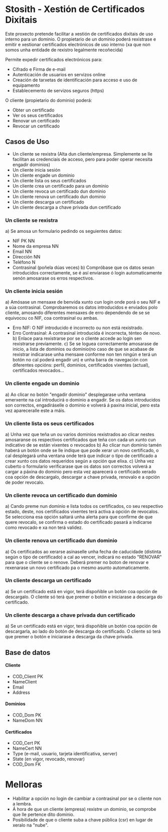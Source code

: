 # Stosith - Xestión de Certificados Dixitais
Este proxecto pretende facilitar a xestión de certificados dixitais de uso interno para un dominio.
O propietario de un dominio poderá rexistrase e emitir e xestionar certificados electrónicos de uso interno 
(xa que non somos unha entidade de rexistro legalmente recoñecida)

Permite expedir certificados electrónicos para:
- Cifrado e Firma de e-mail
- Autenticación de usuarios en servizos online
- Creación de tarxetas de identificación para acceso e uso de equipamento 
- Establecemento de servizos seguros (https)

O cliente (propietario do dominio) poderá:
- Obter un certificado
- Ver os seus certificados
- Renovar un certificado
- Revocar un certificado

## Casos de Uso
+ Un cliente se rexistra (Alta dun cliente/empresa. Simplemente se lle facilitan as credenciais de acceso, pero para poder operar necesita engadir dominios)
+ Un cliente inicia sesión
+ Un cliente engade un dominio
+ Un cliente lista os seus certificados
+ Un cliente crea un certificado para un dominio
+ Un cliente revoca un certificado dun dominio
+ Un cliente renova un certificado dun dominio
+ Un cliente descarga un certificado
+ Un cliente descarga a chave privada dun certificado

### Un cliente se rexistra
a) Se amosa un formulario pedindo os seguientes datos:
+ NIF PK NN
+ Nome da empresa NN
+ Email NN
+ Dirección NN
+ Teléfono N
+ Contrasinal (poñela dúas veces)
b) Compróbase que os datos sexan introducidos correctamente, se é así enviarase ó login automaticamente senón amosarase os erros respectivos.

### Un cliente inicia sesión
a) Amósase un mensaxe de benvida xunto cun login onde porá o seu NIF e a súa contrasinal. Comprobaremos os datos introducidos e enviados polo cliente, amosando diferentes mensaxes de erro dependendo de se se equivocou co NIF, coa contrasinal ou ambas.
+ Erro NIF: O NIF introducido é incorrecto ou non está rexistrado.
+ Erro Contrasinal: A contrasinal introducida é incorrecta, ténteo de novo.
b) Enlace para rexistrarse por se o cliente accede ao login sen rexistrarse previamente.
c) Se se loguea correctamente amosarase de inicio, a lista de dominios ou dominio(no caso de que se acabase de rexistrar indicarase unha mensaxe conforme non ten ningún e terá un botón no cal poderá engadir un) e unha barra de navegación con diferentes opcións: perfíl, dominios, certificados vixentes (actual), certificados revocados...

### Un cliente engade un dominio
a) Ao clicar no botón "engadir dominio" desplegarase unha ventana emerxente na cal introducirá o dominio a engadir. Se os datos introducidos son correctos, engadiráselle o dominio e volverá á paxina inicial, pero esta vez apareceralle este a máis.

### Un cliente lista os seus certificados
a) Unha vez que teña un ou varios dominios rexistrados ao clicar nestes amosaranse os respectivos certificados que teña con cada un xunto cun indicativo de se están vixentes o revocados
b) Ao clicar nun dominio tamén haberá un botón onde se lle indique que pode xerar un novo certificado, o cal desplegará unha ventana onde terá que indicar o tipo de certificado a crear xunto cos datos requeridos según a opción que elixa. 
c) Unha vez cuberto o formulario verificarase que os datos son correctos volverá a cargar a páxina do dominio pero esta vez aparecerá o certificado xerado coa opción de descargalo, descargar a chave privada, renovalo e a opción de poder revocalo.

### Un cliente revoca un certificado dun dominio
a) Cando preme nun dominio e lista todos os certificados, co seu respectivo estado, deste, nos certificados vixentes terá activa a opción de revocalos. Se selecciona esa opción saltará unha alerta para que confirme de que quere revocalo, se confirma o estado do certificado pasará a indicarse como revocado e xa non terá validez.

### Un cliente renova un certificado dun dominio
a) Os certificados ao xerarse asínaselle unha fecha de caducidade (distinta según o tipo de certificado) a cal ao vencer, indicará no estado "RENOVAR" para que o cliente se o renove. Deberá premer no boton de renovar e rexenarase un novo certificado pa o mesmo asunto automaticamente.

### Un cliente descarga un certificado
a) Se un certificado está en vigor, terá dispoñible un botón coa opción de descargalo. O cliente só terá que premer o botón e iniciarase a descarga do certificado.

### Un cliente descarga a chave privada dun certificado
a) Se un certificado está en vigor, terá dispoñible un botón coa opción de descargarla, ao lado do botón de descarga do certificado. O cliente só terá que premer o botón e iniciarase a descarga da chave privada.

## Base de datos

#### Cliente
+ COD_Client PK
+ NameClient
+ Email
+ Address


#### Dominios
+ COD_Dom PK
+ NameDom NN

#### Certificados
+ COD_Cert PK
+ NameCert NN
+ Type (e-mail, usuario, tarjeta identificativa, server)
+ State (en vigor, revocado, renovar)
+ COD_Dom FK
    







# Melloras
+ Habilitar a opción no login de cambiar a contrasinal por se o cliente non a lembra.
+ Á hora de que un cliente (empresa) rexistre un dominio, se comprobe que lle pertence dito dominio.
+ Posibilidade de que o cliente suba a chave pública (csr) en lugar de xeralo na "nube". 
  